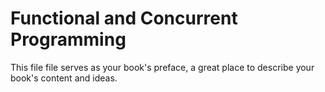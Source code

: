 # Functional and Concurrent Programming

This file file serves as your book's preface, a great place to describe your book's content and ideas.

